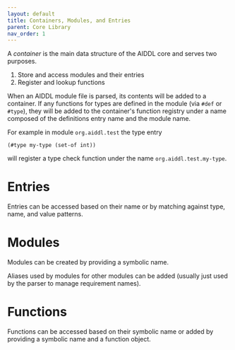 ```yaml
---
layout: default
title: Containers, Modules, and Entries
parent: Core Library
nav_order: 1
---
```


A *container* is the main data structure of the AIDDL core and serves two purposes.

1. Store and access modules and their entries
2. Register and lookup functions

When an AIDDL module file is parsed, its contents will be added to a container.
If any functions for types are defined in the module (via `#def` or `#type`),
they will be added to the container's function registry under a name composed of
the definitions entry name and the module name.

For example in module `org.aiddl.test` the type entry

    (#type my-type (set-of int))
    
will register a type check function under the name `org.aiddl.test.my-type`.

# Entries

Entries can be accessed based on their name or by matching against type, name,
and value patterns.

# Modules

Modules can be created by providing a symbolic name.

Aliases used by modules for other modules can be added (usually just used by the
parser to manage requirement names).

# Functions

Functions can be accessed based on their symbolic name or added by providing a
symbolic name and a function object.
